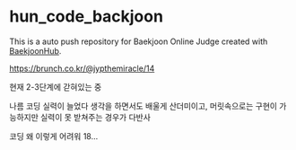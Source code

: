 # hun_code_backjoon
This is a auto push repository for Baekjoon Online Judge created with [BaekjoonHub](https://github.com/BaekjoonHub/BaekjoonHub).


https://brunch.co.kr/@jypthemiracle/14

현재 2-3단계에 갇혀있는 중

나름 코딩 실력이 늘었다 생각을 하면서도 배울게 산더미이고,
머릿속으로는 구현이 가능하지만 실력이 못 받쳐주는 경우가 다반사


코딩 왜 이렇게 어려워 18...

